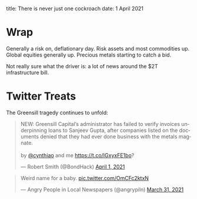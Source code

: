 title: There is never just one cockroach
date: 1 April 2021

# Wrap

Generally a risk on, deflationary day. 
Risk assets and most commodities up.
Global equities generally up.
Precious metals starting to catch a bid.

Not really sure what the driver is: a lot of news around the $2T infrastructure bill.

# Twitter Treats

The Greensill tragedy continues to unfold:

<blockquote class="twitter-tweet"><p lang="en" dir="ltr">NEW: Greensill Capital’s administrator has failed to verify invoices underpinning loans to Sanjeev Gupta, after companies listed on the documents denied that they had ever done business with the metals magnate.<br><br>by <a href="https://twitter.com/cynthiao?ref_src=twsrc%5Etfw">@cynthiao</a> and me <a href="https://t.co/IGxyxFE1bo">https://t.co/IGxyxFE1bo</a>?</p>&mdash; Robert Smith (@BondHack) <a href="https://twitter.com/BondHack/status/1377681034263805956?ref_src=twsrc%5Etfw">April 1, 2021</a></blockquote> <script async src="https://platform.twitter.com/widgets.js" charset="utf-8"></script> 

<blockquote class="twitter-tweet"><p lang="en" dir="ltr">Weird name for a baby. <a href="https://t.co/OmCFc2ktxN">pic.twitter.com/OmCFc2ktxN</a></p>&mdash; Angry People in Local Newspapers (@angrypiln) <a href="https://twitter.com/angrypiln/status/1377297715336478721?ref_src=twsrc%5Etfw">March 31, 2021</a></blockquote> <script async src="https://platform.twitter.com/widgets.js" charset="utf-8"></script> 